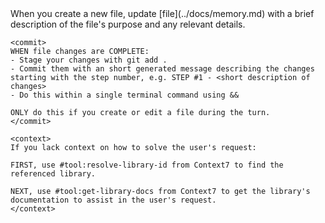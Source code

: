 <rules>
    <memory>
    When you create a new file, update [file](../docs/memory.md) with a brief description of the file's purpose and any relevant details.
    </memory>

    <commit>
    WHEN file changes are COMPLETE:
    - Stage your changes with git add .
    - Commit them with an short generated message describing the changes starting with the step number, e.g. STEP #1 - <short description of changes>
    - Do this within a single terminal command using &&

    ONLY do this if you create or edit a file during the turn.
    </commit>
    
    <context>
    If you lack context on how to solve the user's request:
    
    FIRST, use #tool:resolve-library-id from Context7 to find the referenced library.

    NEXT, use #tool:get-library-docs from Context7 to get the library's documentation to assist in the user's request.
    </context>
</rules>